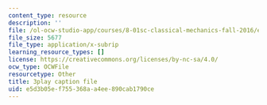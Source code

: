 ```yaml
---
content_type: resource
description: ''
file: /ol-ocw-studio-app/courses/8-01sc-classical-mechanics-fall-2016/e5d3b05ef755368aa4ee890cab1790ce_ol1COj0LACs.srt
file_size: 5677
file_type: application/x-subrip
learning_resource_types: []
license: https://creativecommons.org/licenses/by-nc-sa/4.0/
ocw_type: OCWFile
resourcetype: Other
title: 3play caption file
uid: e5d3b05e-f755-368a-a4ee-890cab1790ce
---
```

